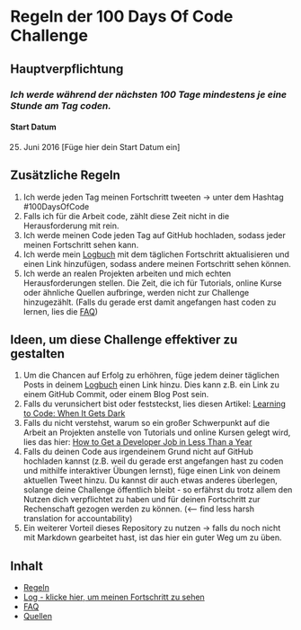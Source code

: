 # Regeln der 100 Days Of Code Challenge

## Hauptverpflichtung
### *Ich werde während der nächsten 100 Tage mindestens je eine Stunde am Tag coden.*

#### Start Datum
25. Juni 2016 [Füge hier dein Start Datum ein]

## Zusätzliche Regeln
1. Ich werde jeden Tag meinen Fortschritt tweeten -> unter dem Hashtag #100DaysOfCode
2. Falls ich für die Arbeit code, zählt diese Zeit nicht in die Herausforderung mit rein.
3. Ich werde meinen Code jeden Tag auf GitHub hochladen, sodass jeder meinen Fortschritt sehen kann.
4. Ich werde mein [Logbuch](log.md) mit dem täglichen Fortschritt aktualisieren und einen Link hinzufügen, sodass andere meinen Fortschritt sehen können.
5. Ich werde an realen Projekten arbeiten und mich echten Herausforderungen stellen. Die Zeit, die ich für Tutorials, online Kurse oder ähnliche Quellen aufbringe, werden nicht zur Challenge hinzugezählt. (Falls du gerade erst damit angefangen hast coden zu lernen, lies die [FAQ](FAQ.md))


## Ideen, um diese Challenge effektiver zu gestalten
1. Um die Chancen auf Erfolg zu erhöhren, füge jedem deiner täglichen Posts in deinem [Logbuch](log.md) einen Link hinzu. Dies kann z.B. ein Link zu einem GitHub Commit, oder einem Blog Post sein.
2. Falls du verunsichert bist oder feststeckst, lies diesen Artikel: [Learning to Code: When It Gets Dark](https://medium.freecodecamp.com/learning-to-code-when-it-gets-dark-e485edfb58fd)
3. Falls du nicht verstehst, warum so ein großer Schwerpunkt auf die Arbeit an Projekten anstelle von Tutorials und online Kursen gelegt wird, lies das hier: [How to Get a Developer Job in Less Than a Year](https://medium.freecodecamp.com/how-to-get-a-developer-job-in-less-than-a-year-c27bbfe71645)
4. Falls du deinen Code aus irgendeinem Grund nicht auf GitHub hochladen kannst (z.B. weil du gerade erst angefangen hast zu coden und mithilfe interaktiver Übungen lernst), füge einen Link von deinem aktuellen Tweet hinzu. Du kannst dir auch etwas anderes überlegen, solange deine Challenge öffentlich bleibt - so erfährst du trotz allem den Nutzen dich verpflichtet zu haben und für deinen Fortschritt zur Rechenschaft gezogen werden zu können. (<-- find less harsh translation for accountability)
5. Ein weiterer Vorteil dieses Repository zu nutzen -> falls du noch nicht mit Markdown gearbeitet hast, ist das hier ein guter Weg um zu üben.

## Inhalt
* [Regeln](regeln.md)
* [Log - klicke hier, um meinen Fortschritt zu sehen](log-de.md)
* [FAQ](FAQ-de.md)
* [Quellen](quellen.md)
